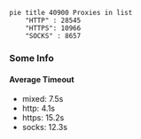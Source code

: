 
```mermaid
pie title 40900 Proxies in list
    "HTTP" : 28545
    "HTTPS": 10966
    "SOCKS" : 8657
```

### Some Info
#### Average Timeout

- mixed: 7.5s
- http: 4.1s
- https: 15.2s
- socks: 12.3s